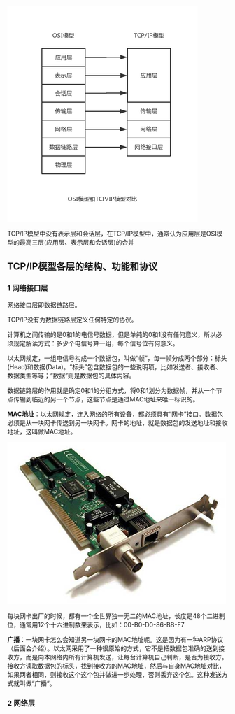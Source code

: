 ![](/assets/0001.png)

TCP/IP模型中没有表示层和会话层，在TCP/IP模型中，通常认为应用层是OSI模型的最高三层\(应用层、表示层和会话层\)的合并

## TCP/IP模型各层的结构、功能和协议

### 1 网络接口层

网络接口层即数据链路层。

TCP/IP没有为数据链路层定义任何特定的协议。

计算机之间传输的是0和1的电信号数据，但是单纯的0和1没有任何意义，所以必须规定解读方式：多少个电信号算一组，每个信号位有何意义。

以太网规定，一组电信号构成一个数据包，叫做“帧”，每一帧分成两个部分：标头\(Head\)和数据\(Data\)。“标头”包含数据包的一些说明项，比如发送者、接收者、数据类型等等；“数据”则是数据包的具体内容。

数据链路层的作用就是确定0和1的分组方式，将0和1划分为数据帧，并从一个节点传输到临近的另一个节点，这些节点是通过MAC地址来唯一标识的。

**MAC地址**：以太网规定，连入网络的所有设备，都必须具有“网卡”接口。数据包必须是从一块网卡传送到另一块网卡。网卡的地址，就是数据包的发送地址和接收地址，这叫做MAC地址。

![](/assets/bg2012052905.jpg)

每块网卡出厂的时候，都有一个全世界独一无二的MAC地址，长度是48个二进制位，通常用12个十六进制数来表示，比如：00-B0-D0-86-BB-F7

**广播**：一块网卡怎么会知道另一块网卡的MAC地址呢。这是因为有一种ARP协议（后面会介绍）。以太网采用了一种很原始的方式，它不是把数据包准确的送到接收方，而是向本网络内所有计算机发送，让每台计算机自己判断，是否为接收方。接收方读取数据包的标头，找到接收方的MAC地址，然后与自身MAC地址对比，如果两者相同，则接收这个这个包并做进一步处理，否则丢弃这个包。这种发送方式就叫做“广播”。

### 2 网络层



